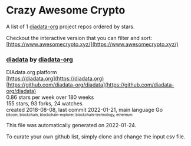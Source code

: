 # Crazy Awesome Crypto
A list of 1 [diadata-org](https://github.com/diadata-org) project repos ordered by stars.  

Checkout the interactive version that you can filter and sort: 
[https://www.awesomecrypto.xyz/](https://www.awesomecrypto.xyz/)  


### [diadata](https://github.com/diadata-org/diadata) by [diadata-org](https://github.com/diadata-org)  
DIAdata.org platform  
[https://diadata.org](https://diadata.org)  
[https://github.com/diadata-org/diadata](https://github.com/diadata-org/diadata)  
0.86 stars per week over 180 weeks  
155 stars, 93 forks, 24 watches  
created 2018-08-08, last commit 2022-01-21, main language Go  
<sub><sup>bitcoin, blockchain, blockchain-explorer, blockchain-technology, ethereum</sup></sub>


This file was automatically generated on 2022-01-24.  

To curate your own github list, simply clone and change the input csv file.  